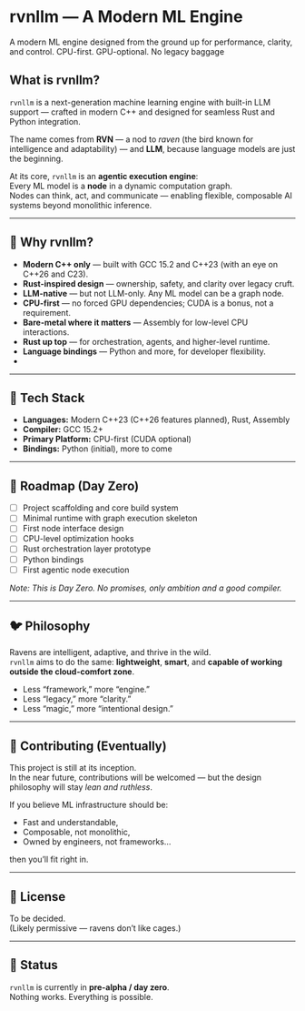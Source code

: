 # rvnllm — A Modern ML Engine

A modern ML engine designed from the ground up for performance, clarity, and control. CPU-first. GPU-optional. No legacy baggage

## What is rvnllm?

`rvnllm` is a next-generation machine learning engine with built-in LLM support — crafted in modern C++ and designed for seamless Rust and Python integration.

The name comes from **RVN** — a nod to *raven* (the bird known for intelligence and adaptability) — and **LLM**, because language models are just the beginning.

At its core, `rvnllm` is an **agentic execution engine**:  
Every ML model is a **node** in a dynamic computation graph.  
Nodes can think, act, and communicate — enabling flexible, composable AI systems beyond monolithic inference.

---

## 🧠 Why rvnllm?

- **Modern C++ only** — built with GCC 15.2 and C++23 (with an eye on C++26 and C23).
- **Rust-inspired design** — ownership, safety, and clarity over legacy cruft.
- **LLM-native** — but not LLM-only. Any ML model can be a graph node.
- **CPU-first** — no forced GPU dependencies; CUDA is a bonus, not a requirement.
- **Bare-metal where it matters** — Assembly for low-level CPU interactions.
- **Rust up top** — for orchestration, agents, and higher-level runtime.
- **Language bindings** — Python and more, for developer flexibility.
- 
---

## 🧰 Tech Stack

- **Languages:** Modern C++23 (C++26 features planned), Rust, Assembly  
- **Compiler:** GCC 15.2+  
- **Primary Platform:** CPU-first (CUDA optional)  
- **Bindings:** Python (initial), more to come

---

## 📅 Roadmap (Day Zero)

- [ ] Project scaffolding and core build system  
- [ ] Minimal runtime with graph execution skeleton  
- [ ] First node interface design  
- [ ] CPU-level optimization hooks  
- [ ] Rust orchestration layer prototype  
- [ ] Python bindings  
- [ ] First agentic node execution

*Note: This is Day Zero. No promises, only ambition and a good compiler.*

---

## 🐦 Philosophy

Ravens are intelligent, adaptive, and thrive in the wild.  
`rvnllm` aims to do the same: **lightweight**, **smart**, and **capable of working outside the cloud-comfort zone**.

- Less “framework,” more “engine.”  
- Less “legacy,” more “clarity.”  
- Less “magic,” more “intentional design.”

---

## 🤝 Contributing (Eventually)

This project is still at its inception.  
In the near future, contributions will be welcomed — but the design philosophy will stay *lean and ruthless*.

If you believe ML infrastructure should be:

- Fast and understandable,  
- Composable, not monolithic,  
- Owned by engineers, not frameworks…

then you’ll fit right in.

---

## 📜 License

To be decided.  
(Likely permissive — ravens don’t like cages.)

---

## 🧭 Status

`rvnllm` is currently in **pre-alpha / day zero**.  
Nothing works. Everything is possible.
